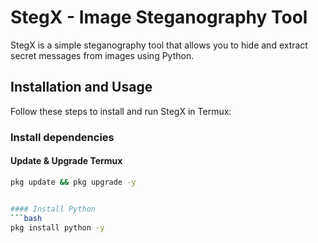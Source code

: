 # StegX - Image Steganography Tool  

StegX is a simple steganography tool that allows you to hide and extract secret messages from images using Python.  

## Installation and Usage  

Follow these steps to install and run StegX in Termux:  

### Install dependencies  

#### Update & Upgrade Termux  
```bash
pkg update && pkg upgrade -y


#### Install Python
```bash
pkg install python -y
